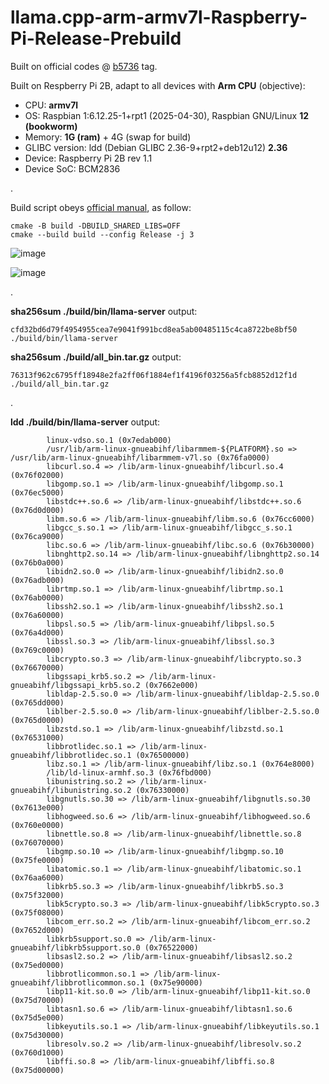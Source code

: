 # llama.cpp-arm-armv7l-Raspberry-Pi-Release-Prebuild

Built on official codes @ [b5736](https://github.com/ggml-org/llama.cpp/releases/tag/b5736) tag.

Built on Respberry Pi 2B, adapt to all devices with **Arm CPU** (objective):
* CPU: **armv7l**
* OS: Raspbian 1:6.12.25-1+rpt1 (2025-04-30), Raspbian GNU/Linux **12 (bookworm)**
* Memory: **1G (ram)** + 4G (swap for build) 
* GLIBC version: ldd (Debian GLIBC 2.36-9+rpt2+deb12u12) **2.36**
* Device: Raspberry Pi 2B rev 1.1
* Device SoC: BCM2836

.

Build script obeys [official manual](https://github.com/ggml-org/llama.cpp/blob/master/docs/build.md), as follow:
```
cmake -B build -DBUILD_SHARED_LIBS=OFF
cmake --build build --config Release -j 3
```

![image](https://github.com/user-attachments/assets/6e3623ec-4cc1-4d0b-a6a7-d0c672ad6257)

![image](https://github.com/user-attachments/assets/64d7baf3-d0ab-4214-a92d-a14fea7083a1)


.

**sha256sum ./build/bin/llama-server** output:
```
cfd32bd6d79f4954955cea7e9041f991bcd8ea5ab00485115c4ca8722be8bf50  ./build/bin/llama-server
```

**sha256sum ./build/all_bin.tar.gz** output:
```
76313f962c6795ff18948e2fa2ff06f1884ef1f4196f03256a5fcb8852d12f1d  ./build/all_bin.tar.gz
```

.

**ldd ./build/bin/llama-server** output:
```
        linux-vdso.so.1 (0x7edab000)
        /usr/lib/arm-linux-gnueabihf/libarmmem-${PLATFORM}.so => /usr/lib/arm-linux-gnueabihf/libarmmem-v7l.so (0x76fa0000)
        libcurl.so.4 => /lib/arm-linux-gnueabihf/libcurl.so.4 (0x76f02000)
        libgomp.so.1 => /lib/arm-linux-gnueabihf/libgomp.so.1 (0x76ec5000)
        libstdc++.so.6 => /lib/arm-linux-gnueabihf/libstdc++.so.6 (0x76d0d000)
        libm.so.6 => /lib/arm-linux-gnueabihf/libm.so.6 (0x76cc6000)
        libgcc_s.so.1 => /lib/arm-linux-gnueabihf/libgcc_s.so.1 (0x76ca9000)
        libc.so.6 => /lib/arm-linux-gnueabihf/libc.so.6 (0x76b30000)
        libnghttp2.so.14 => /lib/arm-linux-gnueabihf/libnghttp2.so.14 (0x76b0a000)
        libidn2.so.0 => /lib/arm-linux-gnueabihf/libidn2.so.0 (0x76adb000)
        librtmp.so.1 => /lib/arm-linux-gnueabihf/librtmp.so.1 (0x76ab0000)
        libssh2.so.1 => /lib/arm-linux-gnueabihf/libssh2.so.1 (0x76a60000)
        libpsl.so.5 => /lib/arm-linux-gnueabihf/libpsl.so.5 (0x76a4d000)
        libssl.so.3 => /lib/arm-linux-gnueabihf/libssl.so.3 (0x769c0000)
        libcrypto.so.3 => /lib/arm-linux-gnueabihf/libcrypto.so.3 (0x76670000)
        libgssapi_krb5.so.2 => /lib/arm-linux-gnueabihf/libgssapi_krb5.so.2 (0x7662e000)
        libldap-2.5.so.0 => /lib/arm-linux-gnueabihf/libldap-2.5.so.0 (0x765dd000)
        liblber-2.5.so.0 => /lib/arm-linux-gnueabihf/liblber-2.5.so.0 (0x765d0000)
        libzstd.so.1 => /lib/arm-linux-gnueabihf/libzstd.so.1 (0x76531000)
        libbrotlidec.so.1 => /lib/arm-linux-gnueabihf/libbrotlidec.so.1 (0x76500000)
        libz.so.1 => /lib/arm-linux-gnueabihf/libz.so.1 (0x764e8000)
        /lib/ld-linux-armhf.so.3 (0x76fbd000)
        libunistring.so.2 => /lib/arm-linux-gnueabihf/libunistring.so.2 (0x76330000)
        libgnutls.so.30 => /lib/arm-linux-gnueabihf/libgnutls.so.30 (0x7613e000)
        libhogweed.so.6 => /lib/arm-linux-gnueabihf/libhogweed.so.6 (0x760e0000)
        libnettle.so.8 => /lib/arm-linux-gnueabihf/libnettle.so.8 (0x76070000)
        libgmp.so.10 => /lib/arm-linux-gnueabihf/libgmp.so.10 (0x75fe0000)
        libatomic.so.1 => /lib/arm-linux-gnueabihf/libatomic.so.1 (0x76aa6000)
        libkrb5.so.3 => /lib/arm-linux-gnueabihf/libkrb5.so.3 (0x75f32000)
        libk5crypto.so.3 => /lib/arm-linux-gnueabihf/libk5crypto.so.3 (0x75f08000)
        libcom_err.so.2 => /lib/arm-linux-gnueabihf/libcom_err.so.2 (0x7652d000)
        libkrb5support.so.0 => /lib/arm-linux-gnueabihf/libkrb5support.so.0 (0x76522000)
        libsasl2.so.2 => /lib/arm-linux-gnueabihf/libsasl2.so.2 (0x75ed0000)
        libbrotlicommon.so.1 => /lib/arm-linux-gnueabihf/libbrotlicommon.so.1 (0x75e90000)
        libp11-kit.so.0 => /lib/arm-linux-gnueabihf/libp11-kit.so.0 (0x75d70000)
        libtasn1.so.6 => /lib/arm-linux-gnueabihf/libtasn1.so.6 (0x75d5e000)
        libkeyutils.so.1 => /lib/arm-linux-gnueabihf/libkeyutils.so.1 (0x75d30000)
        libresolv.so.2 => /lib/arm-linux-gnueabihf/libresolv.so.2 (0x760d1000)
        libffi.so.8 => /lib/arm-linux-gnueabihf/libffi.so.8 (0x75d00000)
```
